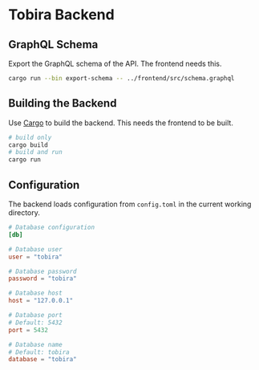 Tobira Backend
==============

GraphQL Schema
--------------

Export the GraphQL schema of the API.
The frontend needs this.

```sh
cargo run --bin export-schema -- ../frontend/src/schema.graphql
```


Building the Backend
--------------------

Use [Cargo](https://doc.rust-lang.org/cargo/getting-started/first-steps.html) to build the backend.
This needs the frontend to be built.

```sh
# build only
cargo build
# build and run
cargo run
```

Configuration
-------------

The backend loads configuration from `config.toml` in the current working directory.

```toml
# Database configuration
[db]

# Database user
user = "tobira"

# Database password
password = "tobira"

# Database host
host = "127.0.0.1"

# Database port
# Default: 5432
port = 5432

# Database name
# Default: tobira
database = "tobira"
```
